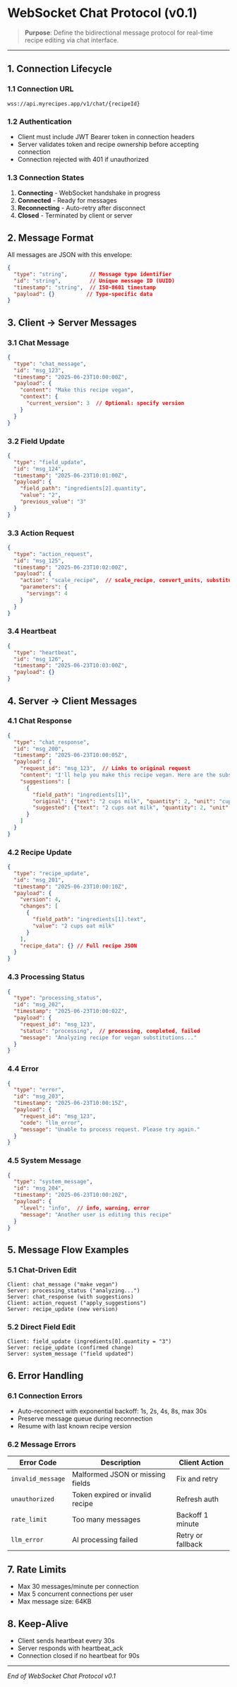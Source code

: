 # WebSocket Chat Protocol (v0.1)

> **Purpose**: Define the bidirectional message protocol for real-time recipe editing via chat interface.

---

## 1. Connection Lifecycle

### 1.1 Connection URL
```
wss://api.myrecipes.app/v1/chat/{recipeId}
```

### 1.2 Authentication
- Client must include JWT Bearer token in connection headers
- Server validates token and recipe ownership before accepting connection
- Connection rejected with 401 if unauthorized

### 1.3 Connection States
1. **Connecting** - WebSocket handshake in progress
2. **Connected** - Ready for messages
3. **Reconnecting** - Auto-retry after disconnect
4. **Closed** - Terminated by client or server

## 2. Message Format

All messages are JSON with this envelope:

```json
{
  "type": "string",       // Message type identifier
  "id": "string",         // Unique message ID (UUID)
  "timestamp": "string",  // ISO-8601 timestamp
  "payload": {}          // Type-specific data
}
```

## 3. Client → Server Messages

### 3.1 Chat Message
```json
{
  "type": "chat_message",
  "id": "msg_123",
  "timestamp": "2025-06-23T10:00:00Z",
  "payload": {
    "content": "Make this recipe vegan",
    "context": {
      "current_version": 3  // Optional: specify version
    }
  }
}
```

### 3.2 Field Update
```json
{
  "type": "field_update",
  "id": "msg_124",
  "timestamp": "2025-06-23T10:01:00Z",
  "payload": {
    "field_path": "ingredients[2].quantity",
    "value": "2",
    "previous_value": "3"
  }
}
```

### 3.3 Action Request
```json
{
  "type": "action_request",
  "id": "msg_125",
  "timestamp": "2025-06-23T10:02:00Z",
  "payload": {
    "action": "scale_recipe",  // scale_recipe, convert_units, substitute_ingredient
    "parameters": {
      "servings": 4
    }
  }
}
```

### 3.4 Heartbeat
```json
{
  "type": "heartbeat",
  "id": "msg_126",
  "timestamp": "2025-06-23T10:03:00Z",
  "payload": {}
}
```

## 4. Server → Client Messages

### 4.1 Chat Response
```json
{
  "type": "chat_response",
  "id": "msg_200",
  "timestamp": "2025-06-23T10:00:05Z",
  "payload": {
    "request_id": "msg_123",  // Links to original request
    "content": "I'll help you make this recipe vegan. Here are the substitutions:",
    "suggestions": [
      {
        "field_path": "ingredients[1]",
        "original": {"text": "2 cups milk", "quantity": 2, "unit": "cup"},
        "suggested": {"text": "2 cups oat milk", "quantity": 2, "unit": "cup"}
      }
    ]
  }
}
```

### 4.2 Recipe Update
```json
{
  "type": "recipe_update",
  "id": "msg_201",
  "timestamp": "2025-06-23T10:00:10Z",
  "payload": {
    "version": 4,
    "changes": [
      {
        "field_path": "ingredients[1].text",
        "value": "2 cups oat milk"
      }
    ],
    "recipe_data": {} // Full recipe JSON
  }
}
```

### 4.3 Processing Status
```json
{
  "type": "processing_status",
  "id": "msg_202",
  "timestamp": "2025-06-23T10:00:02Z",
  "payload": {
    "request_id": "msg_123",
    "status": "processing",  // processing, completed, failed
    "message": "Analyzing recipe for vegan substitutions..."
  }
}
```

### 4.4 Error
```json
{
  "type": "error",
  "id": "msg_203",
  "timestamp": "2025-06-23T10:00:15Z",
  "payload": {
    "request_id": "msg_123",
    "code": "llm_error",
    "message": "Unable to process request. Please try again."
  }
}
```

### 4.5 System Message
```json
{
  "type": "system_message",
  "id": "msg_204",
  "timestamp": "2025-06-23T10:00:20Z",
  "payload": {
    "level": "info",  // info, warning, error
    "message": "Another user is editing this recipe"
  }
}
```

## 5. Message Flow Examples

### 5.1 Chat-Driven Edit
```
Client: chat_message ("make vegan")
Server: processing_status ("analyzing...")
Server: chat_response (with suggestions)
Client: action_request ("apply_suggestions")
Server: recipe_update (new version)
```

### 5.2 Direct Field Edit
```
Client: field_update (ingredients[0].quantity = "3")
Server: recipe_update (confirmed change)
Server: system_message ("field updated")
```

## 6. Error Handling

### 6.1 Connection Errors
- Auto-reconnect with exponential backoff: 1s, 2s, 4s, 8s, max 30s
- Preserve message queue during reconnection
- Resume with last known recipe version

### 6.2 Message Errors
| Error Code | Description | Client Action |
|------------|-------------|---------------|
| `invalid_message` | Malformed JSON or missing fields | Fix and retry |
| `unauthorized` | Token expired or invalid recipe | Refresh auth |
| `rate_limit` | Too many messages | Backoff 1 minute |
| `llm_error` | AI processing failed | Retry or fallback |

## 7. Rate Limits

- Max 30 messages/minute per connection
- Max 5 concurrent connections per user
- Max message size: 64KB

## 8. Keep-Alive

- Client sends heartbeat every 30s
- Server responds with heartbeat_ack
- Connection closed if no heartbeat for 90s

---

*End of WebSocket Chat Protocol v0.1*